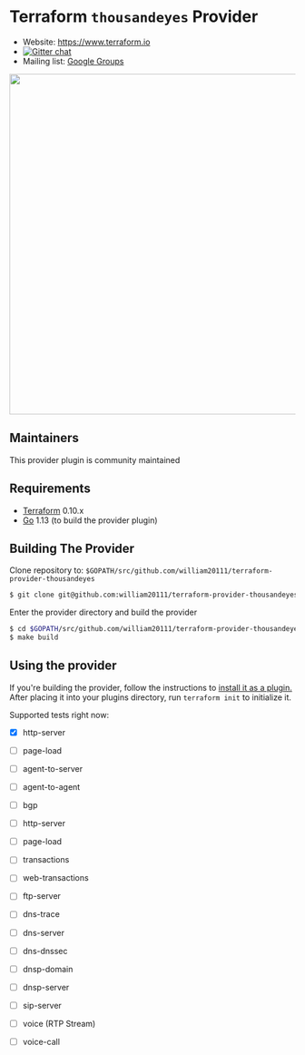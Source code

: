 Terraform `thousandeyes` Provider
=========================

- Website: https://www.terraform.io
- [![Gitter chat](https://badges.gitter.im/hashicorp-terraform/Lobby.png)](https://gitter.im/hashicorp-terraform/Lobby)
- Mailing list: [Google Groups](http://groups.google.com/group/terraform-tool)

<img src="https://cdn.rawgit.com/hashicorp/terraform-website/master/content/source/assets/images/logo-hashicorp.svg" width="600px">

Maintainers
-----------

This provider plugin is community maintained

Requirements
------------

-	[Terraform](https://www.terraform.io/downloads.html) 0.10.x
-	[Go](https://golang.org/doc/install) 1.13 (to build the provider plugin)

Building The Provider
---------------------

Clone repository to: `$GOPATH/src/github.com/william20111/terraform-provider-thousandeyes`

```sh
$ git clone git@github.com:william20111/terraform-provider-thousandeyes $GOPATH/src/github.com/william20111/terraform-provider-thousandeyes
```

Enter the provider directory and build the provider

```sh
$ cd $GOPATH/src/github.com/william20111/terraform-provider-thousandeyes
$ make build
```

Using the provider
----------------------
If you're building the provider, follow the instructions to [install it as a plugin.](https://www.terraform.io/docs/plugins/basics.html#installing-a-plugin) After placing it into your plugins directory,  run `terraform init` to initialize it.

Supported tests right now:

- [x] http-server
- [ ] page-load
- [ ] agent-to-server
- [ ] agent-to-agent
- [ ] bgp
- [ ] http-server
- [ ] page-load
- [ ] transactions
- [ ] web-transactions
- [ ] ftp-server
- [ ] dns-trace
- [ ] dns-server
- [ ] dns-dnssec
- [ ] dnsp-domain
- [ ] dnsp-server
- [ ] sip-server
- [ ] voice (RTP Stream)
- [ ] voice-call

